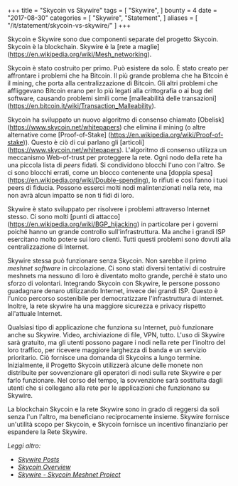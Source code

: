 +++
title = "Skycoin vs Skywire"
tags = [
    "Skywire",
]
bounty = 4
date = "2017-08-30"
categories = [
    "Skywire",
    "Statement",
]
aliases = [
	"/it/statement/skycoin-vs-skywire/"
]
+++

Skycoin e Skywire sono due componenti separate del progetto Skycoin.
Skycoin è la blockchain. Skywire è la [rete a maglie] (https://en.wikipedia.org/wiki/Mesh_networking).

Skycoin è stato costruito per primo. Può esistere da solo. È stato creato per affrontare
i problemi che ha Bitcoin. Il più grande problema che ha Bitcoin è il mining,
che porta alla centralizzazione di Bitcoin. Gli altri problemi che affliggevano Bitcoin
erano per lo più legati alla crittografia o ai bug del software, causando problemi simili
come [malleabilità delle transazioni] (https://en.bitcoin.it/wiki/Transaction_Malleability).

Skycoin ha sviluppato un nuovo algoritmo di consenso chiamato [Obelisk] (https://www.skycoin.net/whitepapers)
che elimina il mining (o altre alternative come
[Proof-of-Stake] (https://en.wikipedia.org/wiki/Proof-of-stake)).
Questo è ciò di cui parlano gli [articoli] (https://www.skycoin.net/whitepapers).
L'algoritmo di consenso utilizza un meccanismo Web-of-trust per proteggere la rete.
Ogni nodo della rete ha una piccola lista di *peers* fidati.
Si condividono blocchi l'uno con l'altro. Se ci sono blocchi errati, come un blocco
contenente una [doppia spesa] (https://en.wikipedia.org/wiki/Double-spending),
lo rifiuti e così fanno i tuoi peers di fiducia. Possono esserci molti nodi malintenzionati
nella rete, ma non avrà alcun impatto se non ti fidi di loro.

Skywire è stato sviluppato per risolvere i problemi attraverso Internet stesso. Ci sono
molti [punti di attacco] (https://en.wikipedia.org/wiki/BGP_hijacking) in particolare
per i governi poiché hanno un grande controllo sull'infrastruttura.
Ma anche i grandi ISP esercitano molto potere sui loro clienti.
Tutti questi problemi sono dovuti alla centralizzazione di Internet.

Skywire stessa può funzionare senza Skycoin. Non sarebbe il primo *meshnet
software* in circolazione. Ci sono stati diversi tentativi di costruire meshnets
ma nessuno di loro è diventato molto grande, perché è stato uno sforzo di volontari.
Integrando Skycoin con Skywire, le persone possono guadagnare denaro utilizzando
Internet, invece dei grandi ISP. Questo è l'unico percorso sostenibile per
democratizzare l'infrastruttura di internet. Inoltre, la rete skywire ha una
maggiore sicurezza e privacy rispetto all'attuale Internet.

Qualsiasi tipo di applicazione che funziona su Internet, può funzionare anche su
Skywire. Video, archiviazione di file, VPN, tutto. L'uso di Skywire sarà gratuito,
ma gli utenti possono pagare i nodi nella rete per l'inoltro del loro traffico, per ricevere
maggiore larghezza di banda e un servizio prioritario. Ciò fornisce una domanda di Skycoins
a lungo termine. Inizialmente, il Progetto Skycoin utilizzerà alcune delle monete non distribuite
per sovvenzionare gli operatori di nodi sulla rete Skywire e per farlo funzionare.
Nel corso del tempo, la sovvenzione sarà sostituita dagli utenti che si collegano alla rete per le
applicazioni che funzionano su Skywire.

La blockchain Skycoin e la rete Skywire sono in grado di reggersi da soli
senza l'un l'altro, ma beneficiano reciprocamente insieme. Skywire fornisce un'utilità
scopo per Skycoin, e Skycoin fornisce un incentivo finanziario per espandere la
Rete Skywire.

*Leggi altro:*

* *[Skywire Posts](/categories/skywire/)*
* *[Skycoin Overview](/overview/skycoin-overview/)*
* *[Skywire - Skycoin Meshnet Project](/overview/skywire---skycoin-meshnet-project/)*

